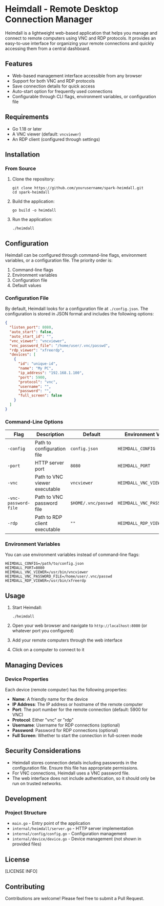 # Heimdall - Remote Desktop Connection Manager

Heimdall is a lightweight web-based application that helps you manage and connect to remote computers using VNC and RDP protocols. It provides an easy-to-use interface for organizing your remote connections and quickly accessing them from a central dashboard.

## Features

- Web-based management interface accessible from any browser
- Support for both VNC and RDP protocols
- Save connection details for quick access
- Auto-start option for frequently used connections
- Configurable through CLI flags, environment variables, or configuration file

## Requirements

- Go 1.18 or later
- A VNC viewer (default: `vncviewer`)
- An RDP client (configured through settings)

## Installation

### From Source

1. Clone the repository:
   ```
   git clone https://github.com/yourusername/spark-heimdall.git
   cd spark-heimdall
   ```

2. Build the application:
   ```
   go build -o heimdall
   ```

3. Run the application:
   ```
   ./heimdall
   ```

## Configuration

Heimdall can be configured through command-line flags, environment variables, or a configuration file. The priority order is:

1. Command-line flags
2. Environment variables
3. Configuration file
4. Default values

### Configuration File

By default, Heimdall looks for a configuration file at `./config.json`. The configuration is stored in JSON format and includes the following options:

```json
{
  "listen_port": 8080,
  "auto_start": false,
  "auto_start_id": "",
  "vnc_viewer": "vncviewer",
  "vnc_password_file": "/home/user/.vnc/passwd",
  "rdp_viewer": "xfreerdp",
  "devices": [
    {
      "id": "unique-id",
      "name": "My PC",
      "ip_address": "192.168.1.100",
      "port": 5900,
      "protocol": "vnc",
      "username": "",
      "password": "",
      "full_screen": false
    }
  ]
}
```

### Command-Line Options

| Flag | Description | Default | Environment Variable |
|------|-------------|---------|---------------------|
| `-config` | Path to configuration file | `config.json` | `HEIMDALL_CONFIG` |
| `-port` | HTTP server port | `8080` | `HEIMDALL_PORT` |
| `-vnc` | Path to VNC viewer executable | `vncviewer` | `HEIMDALL_VNC_VIEWER` |
| `-vnc-password-file` | Path to VNC password file | `$HOME/.vnc/passwd` | `HEIMDALL_VNC_PASSWORD_FILE` |
| `-rdp` | Path to RDP client executable | `""` | `HEIMDALL_RDP_VIEWER` |

### Environment Variables

You can use environment variables instead of command-line flags:

```
HEIMDALL_CONFIG=/path/to/config.json
HEIMDALL_PORT=8080
HEIMDALL_VNC_VIEWER=/usr/bin/vncviewer
HEIMDALL_VNC_PASSWORD_FILE=/home/user/.vnc/passwd
HEIMDALL_RDP_VIEWER=/usr/bin/xfreerdp
```

## Usage

1. Start Heimdall:
   ```
   ./heimdall
   ```

2. Open your web browser and navigate to `http://localhost:8080` (or whatever port you configured)

3. Add your remote computers through the web interface

4. Click on a computer to connect to it

## Managing Devices

### Device Properties

Each device (remote computer) has the following properties:

- **Name**: A friendly name for the device
- **IP Address**: The IP address or hostname of the remote computer
- **Port**: The port number for the remote connection (default: 5900 for VNC)
- **Protocol**: Either "vnc" or "rdp"
- **Username**: Username for RDP connections (optional)
- **Password**: Password for RDP connections (optional)
- **Full Screen**: Whether to start the connection in full-screen mode

## Security Considerations

- Heimdall stores connection details including passwords in the configuration file. Ensure this file has appropriate permissions.
- For VNC connections, Heimdall uses a VNC password file.
- The web interface does not include authentication, so it should only be run on trusted networks.

## Development

### Project Structure

- `main.go` - Entry point of the application
- `internal/heimdall/server.go` - HTTP server implementation
- `internal/config/config.go` - Configuration management
- `internal/device/device.go` - Device management (not shown in provided files)

## License

[LICENSE INFO]

## Contributing

Contributions are welcome! Please feel free to submit a Pull Request.